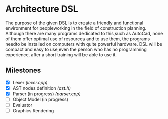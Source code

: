 # Architecture DSL

The purpose of the given DSL is to create a friendly and functional environment for peopleworking in the field of construction planning.  Although there are many programs dedicated to this,such as AutoCad, none of them offer optimal use of resources and to use them, the programs needto be installed on computers with quite powerful hardware.  DSL will be compact and easy to use,even the person who has no programming experience, after a short training will be able to use it.

## Milestones
- [x] Lexer    *(lexer.cpp)*
- [x] AST nodes definition    *(ast.h)*
- [x] Parser (in progress)    *(parser.cpp)*
- [ ] Object Model (in progress) 
- [ ] Evaluator 
- [ ] Graphics Rendering

